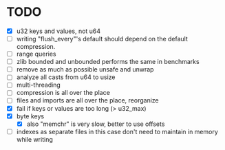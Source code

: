 # TODO
- [x] u32 keys and values, not u64
- [ ] writing "flush_every"'s default should depend on the default compression.
- [ ] range queries
- [ ] zlib bounded and unbounded performs the same in benchmarks
- [ ] remove as much as possible unsafe and unwrap
- [ ] analyze all casts from u64 to usize
- [ ] multi-threading
- [ ] compression is all over the place
- [ ] files and imports are all over the place, reorganize
- [x] fail if keys or values are too long (> u32_max)
- [x] byte keys
  - [x] also "memchr" is very slow, better to use offsets
- [ ] indexes as separate files
  in this case don't need to maintain in memory while writing